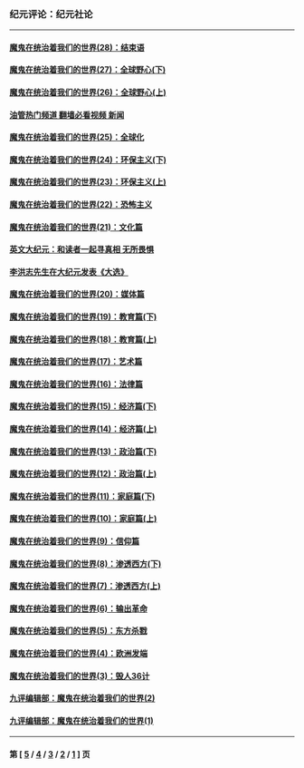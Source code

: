### 纪元评论：纪元社论
---
#### [魔鬼在统治着我们的世界(28)：结束语](../../pages/nsc422/n10936246.md?03100330) 
#### [魔鬼在统治着我们的世界(27)：全球野心(下)](../../pages/nsc422/n10928319.md?03100330) 
#### [魔鬼在统治着我们的世界(26)：全球野心(上)](../../pages/nsc422/n10900318.md?03100330) 
#### [油管热门频道 翻墙必看视频 新闻](ok?03100330)
#### [魔鬼在统治着我们的世界(25)：全球化](../../pages/nsc422/n10788205.md?03100330) 
#### [魔鬼在统治着我们的世界(24)：环保主义(下)](../../pages/nsc422/n10695307.md?03100330) 
#### [魔鬼在统治着我们的世界(23)：环保主义(上)](../../pages/nsc422/n10688613.md?03100330) 
#### [魔鬼在统治着我们的世界(22)：恐怖主义](../../pages/nsc422/n10614727.md?03100330) 
#### [魔鬼在统治着我们的世界(21)：文化篇](../../pages/nsc422/n10597706.md?03100330) 
#### [英文大纪元：和读者一起寻真相 无所畏惧](../../pages/nsc422/n12542027.md?03100330) 
#### [李洪志先生在大纪元发表《大选》](../../pages/nsc422/n12534746.md?03100330) 
#### [魔鬼在统治着我们的世界(20)：媒体篇](../../pages/nsc422/n10586579.md?03100330) 
#### [魔鬼在统治着我们的世界(19)：教育篇(下)](../../pages/nsc422/n10564808.md?03100330) 
#### [魔鬼在统治着我们的世界(18)：教育篇(上)](../../pages/nsc422/n10526970.md?03100330) 
#### [魔鬼在统治着我们的世界(17)：艺术篇](../../pages/nsc422/n10499093.md?03100330) 
#### [魔鬼在统治着我们的世界(16)：法律篇](../../pages/nsc422/n10485969.md?03100330) 
#### [魔鬼在统治着我们的世界(15)：经济篇(下)](../../pages/nsc422/n10469975.md?03100330) 
#### [魔鬼在统治着我们的世界(14)：经济篇(上)](../../pages/nsc422/n10457370.md?03100330) 
#### [魔鬼在统治着我们的世界(13)：政治篇(下)](../../pages/nsc422/n10448270.md?03100330) 
#### [魔鬼在统治着我们的世界(12)：政治篇(上)](../../pages/nsc422/n10444576.md?03100330) 
#### [魔鬼在统治着我们的世界(11)：家庭篇(下)](../../pages/nsc422/n10440961.md?03100330) 
#### [魔鬼在统治着我们的世界(10)：家庭篇(上)](../../pages/nsc422/n10435448.md?03100330) 
#### [魔鬼在统治着我们的世界(9)：信仰篇](../../pages/nsc422/n10432159.md?03100330) 
#### [魔鬼在统治着我们的世界(8)：渗透西方(下)](../../pages/nsc422/n10429603.md?03100330) 
#### [魔鬼在统治着我们的世界(7)：渗透西方(上)](../../pages/nsc422/n10426013.md?03100330) 
#### [魔鬼在统治着我们的世界(6)：输出革命](../../pages/nsc422/n10421536.md?03100330) 
#### [魔鬼在统治着我们的世界(5)：东方杀戮](../../pages/nsc422/n10417707.md?03100330) 
#### [魔鬼在统治着我们的世界(4)：欧洲发端](../../pages/nsc422/n10414890.md?03100330) 
#### [魔鬼在统治着我们的世界(3)：毁人36计](../../pages/nsc422/n10411583.md?03100330) 
#### [九评编辑部：魔鬼在统治着我们的世界(2)](../../pages/nsc422/n10410036.md?03100330) 
#### [九评编辑部：魔鬼在统治着我们的世界(1)](../../pages/nsc422/n10406825.md?03100330) 

---
#### 第 [ [5](./5.md?03100330) / [4](./4.md?03100330) / [3](./3.md?03100330) / [2](./2.md?03100330) / [1](./1.md?03100330) ] 页
